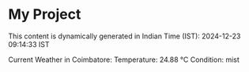# My Project

This content is dynamically generated in Indian Time (IST): 2024-12-23 09:14:33 IST


Current Weather in Coimbatore:
Temperature: 24.88 °C
Condition: mist
